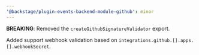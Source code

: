 ```yaml
---
'@backstage/plugin-events-backend-module-github': minor
---
```


**BREAKING**: Removed the `createGithubSignatureValidator` export.

Added support webhook validation based on `integrations.github.[].apps.[].webhookSecret`.
